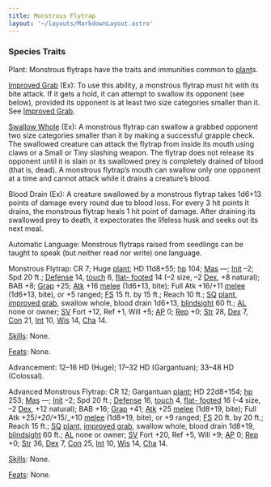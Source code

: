 ```yaml
---
title: Monstrous Flytrap
layout: '~/layouts/MarkdownLayout.astro'
---
```

### Species Traits

Plant: Monstrous flytraps have the traits and immunities common to
[plant](/modern.d20.srd/creature.types/plant)s.

[Improved Grab](/modern.d20.srd/special.abilities/improved.grab) (Ex): To use
this ability, a monstrous flytrap must hit with its bite attack. If it gets a
hold, it can attempt to swallow its opponent (see below), provided its
opponent is at least two size categories smaller than it. See [Improved Grab](/modern.d20.srd/special.abilities/improved.grab).

[Swallow Whole](/modern.d20.srd/special.abilities/swallow.whole) (Ex): A
monstrous flytrap can swallow a grabbed opponent two size categories smaller
than it by making a successful grapple check. The swallowed creature can
attack the flytrap from inside its mouth using claws or a Small or Tiny
slashing weapon. The flytrap does not release its opponent until it is slain
or its swallowed prey is completely drained of blood (that is, dead). A
monstrous flytrap’s mouth can swallow only one opponent at a time and cannot
attack while it drains a creature’s blood.

Blood Drain (Ex): A creature swallowed by a monstrous flytrap takes 1d6+13
points of damage every round due to blood loss. For every 3 hit points it
drains, the monstrous flytrap heals 1 hit point of damage. After draining its
swallowed prey to death, it expectorates the lifeless husk and seeks out its
next meal.

Automatic Language: Monstrous flytraps raised from seedlings can be taught to
speak (but neither read nor write) one language.

Monstrous Flytrap: CR 7; Huge [plant](/modern.d20.srd/creature.types/plant);
HD 11d8+55; [hp](/modern.d20.srd/combat/hit.points) 104;
[Mas](/modern.d20.srd/creatures/creature.overview) —;
[Init](/modern.d20.srd/combat/initiative) –2; Spd 20 ft.;
[Defense](/modern.d20.srd/combat/defense) 14,
[touch](/modern.d20.srd/combat/attack.actions) 6, [flat- footed](/modern.d20.srd/combat/surprise) 14 (–2 size, –2
[Dex](/modern.d20.srd/basics/ability.scores), +8 natural); BAB +8;
[Grap](/modern.d20.srd/combat/grapple) +25;
[Atk](/modern.d20.srd/combat/attack.roll) +16
[melee](/modern.d20.srd/combat/attack.roll) (1d6+13, bite); Full Atk +16/+11
[melee](/modern.d20.srd/combat/attack.roll) (1d6+13, bite), or +5 ranged;
[FS](/modern.d20.srd/creatures/creature.overview) 15 ft. by 15 ft.; Reach 10
ft.; [SQ](/modern.d20.srd/creatures/creature.overview)
[plant](/modern.d20.srd/creature.types/plant), [improved grab](/modern.d20.srd/special.abilities/improved.grab), swallow whole, blood
drain 1d6+13, [blindsight](/modern.d20.srd/special.abilities/blindsight) 60
ft.; [AL](/modern.d20.srd/basics/allegiances) none or owner;
[SV](/modern.d20.srd/basics/saving.throws) Fort +12, Ref +1, Will +5;
[AP](/modern.d20.srd/creatures/creature.overview) 0;
[Rep](/modern.d20.srd/creatures/creature.overview) +0;
[Str](/modern.d20.srd/basics/ability.scores) 28,
[Dex](/modern.d20.srd/basics/ability.scores) 7,
[Con](/modern.d20.srd/basics/ability.scores) 21,
[Int](/modern.d20.srd/basics/ability.scores) 10,
[Wis](/modern.d20.srd/basics/ability.scores) 14,
[Cha](/modern.d20.srd/basics/ability.scores) 14.

[Skills](/modern.d20.srd/skills): None.

[Feats](/modern.d20.srd/feats): None.

Advancement: 12–16 HD (Huge); 17–32 HD (Gargantuan); 33–48 HD (Colossal).

Advanced Monstrous Flytrap: CR 12; Gargantuan
[plant](/modern.d20.srd/creature.types/plant); HD 22d8+154;
[hp](/modern.d20.srd/combat/hit.points) 253;
[Mas](/modern.d20.srd/creatures/creature.overview) —;
[Init](/modern.d20.srd/combat/initiative) –2; Spd 20 ft.;
[Defense](/modern.d20.srd/combat/defense) 16,
[touch](/modern.d20.srd/combat/attack.actions) 4, [flat- footed](/modern.d20.srd/combat/surprise) 16 (–4 size, –2
[Dex](/modern.d20.srd/basics/ability.scores), +12 natural); BAB +16;
[Grap](/modern.d20.srd/combat/grapple) +41;
[Atk](/modern.d20.srd/combat/attack.roll) +25
[melee](/modern.d20.srd/combat/attack.roll) (1d8+19, bite); Full Atk
+25/_+20/_+15/_+10 [melee](/modern.d20.srd/combat/attack.roll) (1d8+19, bite),
or +9 ranged; [FS](/modern.d20.srd/creatures/creature.overview) 20 ft. by 20
ft.; Reach 15 ft.; [SQ](/modern.d20.srd/creatures/creature.overview)
[plant](/modern.d20.srd/creature.types/plant), [improved grab](/modern.d20.srd/special.abilities/improved.grab), swallow whole, blood
drain 1d8+19, [blindsight](/modern.d20.srd/special.abilities/blindsight) 60
ft.; [AL](/modern.d20.srd/basics/allegiances) none or owner;
[SV](/modern.d20.srd/basics/saving.throws) Fort +20, Ref +5, Will +9;
[AP](/modern.d20.srd/creatures/creature.overview) 0;
[Rep](/modern.d20.srd/creatures/creature.overview) +0;
[Str](/modern.d20.srd/basics/ability.scores) 36,
[Dex](/modern.d20.srd/basics/ability.scores) 7,
[Con](/modern.d20.srd/basics/ability.scores) 25,
[Int](/modern.d20.srd/basics/ability.scores) 10,
[Wis](/modern.d20.srd/basics/ability.scores) 14,
[Cha](/modern.d20.srd/basics/ability.scores) 14.

[Skills](/modern.d20.srd/skills): None.

[Feats](/modern.d20.srd/feats): None.

